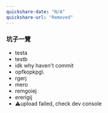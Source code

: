 ```yaml
---
quickshare-date: "N/A"
quickshare-url: "Removed"
---
```

### 坑子一覽
* testa 
* testb
* idk why haven't commit
* opfkopkpg\
* rgerj
* mero
* remgoiej
* ererigij
* ⚠️upload failed, check dev console


